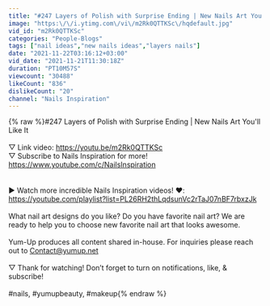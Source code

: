 ```yaml
---
title: "#247 Layers of Polish with Surprise Ending | New Nails Art You'll Like It"
image: "https:\/\/i.ytimg.com\/vi\/m2Rk0QTTKSc\/hqdefault.jpg"
vid_id: "m2Rk0QTTKSc"
categories: "People-Blogs"
tags: ["nail ideas","new nails ideas","layers nails"]
date: "2021-11-22T03:16:12+03:00"
vid_date: "2021-11-21T11:30:18Z"
duration: "PT10M57S"
viewcount: "30488"
likeCount: "836"
dislikeCount: "20"
channel: "Nails Inspiration"
---
```

{% raw %}#247 Layers of Polish with Surprise Ending | New Nails Art You'll Like It<br /><br />▽ Link video: <a rel="nofollow" target="blank" href="https://youtu.be/m2Rk0QTTKSc">https://youtu.be/m2Rk0QTTKSc</a><br />▽ Subscribe to Nails Inspiration for more! <a rel="nofollow" target="blank" href="https://www.youtube.com/c/NailsInspiration">https://www.youtube.com/c/NailsInspiration</a><br /><br /><br />▶ Watch more incredible Nails Inspiration videos! ❤️: <a rel="nofollow" target="blank" href="https://youtube.com/playlist?list=PL26RH2thLqdsunVc2rTaJ07nBF7rbxzJk">https://youtube.com/playlist?list=PL26RH2thLqdsunVc2rTaJ07nBF7rbxzJk</a><br /><br />What nail art designs do you like? Do you have favorite nail art? We are ready to help you to choose new favorite nail art that looks awesome. <br /><br />Yum-Up produces all content shared in-house. For inquiries please reach out to Contact@yumup.net<br /><br />▽ Thank for watching! Don’t forget to turn on notifications, like, &amp; subscribe!<br /><br />#nails, #yumupbeauty, #makeup{% endraw %}
